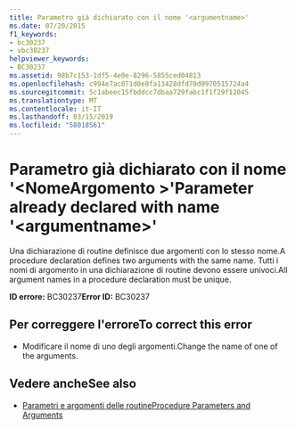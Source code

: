 ```yaml
---
title: Parametro già dichiarato con il nome '<argumentname>'
ms.date: 07/20/2015
f1_keywords:
- bc30237
- vbc30237
helpviewer_keywords:
- BC30237
ms.assetid: 98b7c153-1df5-4e0e-8296-5855ced04813
ms.openlocfilehash: c994e7ac071d0e8fa13428dfd70d0970515724a4
ms.sourcegitcommit: 5c1abeec15fbddcc7dbaa729fabc1f1f29f12045
ms.translationtype: MT
ms.contentlocale: it-IT
ms.lasthandoff: 03/15/2019
ms.locfileid: "58018561"
---
```

# <a name="parameter-already-declared-with-name-argumentname"></a><span data-ttu-id="a3e29-102">Parametro già dichiarato con il nome '\<NomeArgomento >'</span><span class="sxs-lookup"><span data-stu-id="a3e29-102">Parameter already declared with name '\<argumentname>'</span></span>
<span data-ttu-id="a3e29-103">Una dichiarazione di routine definisce due argomenti con lo stesso nome.</span><span class="sxs-lookup"><span data-stu-id="a3e29-103">A procedure declaration defines two arguments with the same name.</span></span> <span data-ttu-id="a3e29-104">Tutti i nomi di argomento in una dichiarazione di routine devono essere univoci.</span><span class="sxs-lookup"><span data-stu-id="a3e29-104">All argument names in a procedure declaration must be unique.</span></span>  
  
 <span data-ttu-id="a3e29-105">**ID errore:** BC30237</span><span class="sxs-lookup"><span data-stu-id="a3e29-105">**Error ID:** BC30237</span></span>  
  
## <a name="to-correct-this-error"></a><span data-ttu-id="a3e29-106">Per correggere l'errore</span><span class="sxs-lookup"><span data-stu-id="a3e29-106">To correct this error</span></span>  
  
-   <span data-ttu-id="a3e29-107">Modificare il nome di uno degli argomenti.</span><span class="sxs-lookup"><span data-stu-id="a3e29-107">Change the name of one of the arguments.</span></span>  
  
## <a name="see-also"></a><span data-ttu-id="a3e29-108">Vedere anche</span><span class="sxs-lookup"><span data-stu-id="a3e29-108">See also</span></span>

- [<span data-ttu-id="a3e29-109">Parametri e argomenti delle routine</span><span class="sxs-lookup"><span data-stu-id="a3e29-109">Procedure Parameters and Arguments</span></span>](../../visual-basic/programming-guide/language-features/procedures/procedure-parameters-and-arguments.md)
